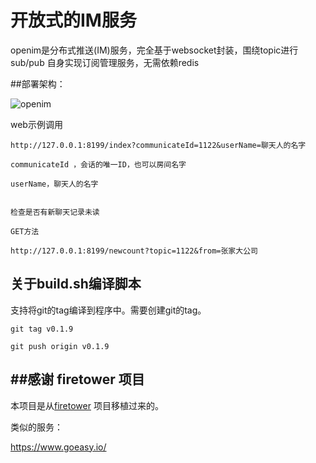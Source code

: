 # 开放式的IM服务


openim是分布式推送(IM)服务，完全基于websocket封装，围绕topic进行sub/pub
自身实现订阅管理服务，无需依赖redis


##部署架构：

![openim](document/openim.png)



web示例调用

```
http://127.0.0.1:8199/index?communicateId=1122&userName=聊天人的名字

communicateId ，会话的唯一ID，也可以房间名字

userName，聊天人的名字


检查是否有新聊天记录未读

GET方法

http://127.0.0.1:8199/newcount?topic=1122&from=张家大公司  

```




## 关于build.sh编译脚本
支持将git的tag编译到程序中。需要创建git的tag。

```
git tag v0.1.9

git push origin v0.1.9
```

## ##感谢 firetower 项目
本项目是从[firetower](https://github.com/holdno/firetower) 项目移植过来的。


类似的服务：

https://www.goeasy.io/

